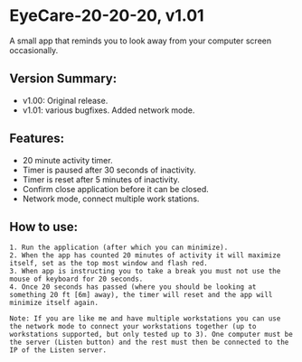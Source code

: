 # EyeCare-20-20-20, v1.01
A small app that reminds you to look away from your computer screen occasionally.

## Version Summary:
* v1.00: Original release.
* v1.01: various bugfixes. Added network mode.

## Features:
  * 20 minute activity timer.
  * Timer is paused after 30 seconds of inactivity.
  * Timer is reset after 5 minutes of inactivity.
  * Confirm close application before it can be closed.
  * Network mode, connect multiple work stations.
  
## How to use:
    1. Run the application (after which you can minimize).
    2. When the app has counted 20 minutes of activity it will maximize itself, set as the top most window and flash red.
    3. When app is instructing you to take a break you must not use the mouse of keyboard for 20 seconds.
    4. Once 20 seconds has passed (where you should be looking at something 20 ft [6m] away), the timer will reset and the app will minimize itself again.
    
    Note: If you are like me and have multiple workstations you can use the network mode to connect your workstations together (up to workstations supported, but only tested up to 3). One computer must be the server (Listen button) and the rest must then be connected to the IP of the Listen server.
